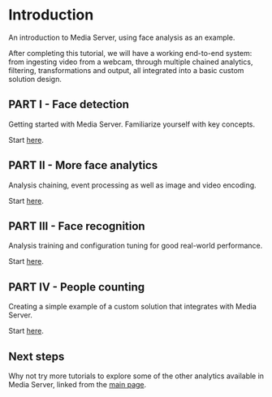 # Introduction

An introduction to Media Server, using face analysis as an example.

After completing this tutorial, we will have a working end-to-end system: from ingesting video from a webcam, through multiple chained analytics, filtering, transformations and output, all integrated into a basic custom solution design.

## PART I - Face detection

Getting started with Media Server.  Familiarize yourself with key concepts.

Start [here](PART_I.md).

## PART II - More face analytics

Analysis chaining, event processing as well as image and video encoding.

Start [here](PART_II.md).

## PART III - Face recognition

Analysis training and configuration tuning for good real-world performance.

Start [here](PART_III.md).

## PART IV - People counting

Creating a simple example of a custom solution that integrates with Media Server.

Start [here](PART_IV.md).

## Next steps

Why not try more tutorials to explore some of the other analytics available in Media Server, linked from the [main page](../README.md).
